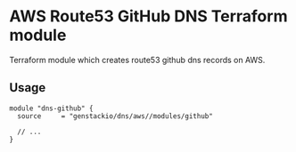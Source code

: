 # AWS Route53 GitHub DNS Terraform module

Terraform module which creates route53 github dns records on AWS.

## Usage

```hcl
module "dns-github" {
  source     = "genstackio/dns/aws//modules/github"

  // ...
}
```
